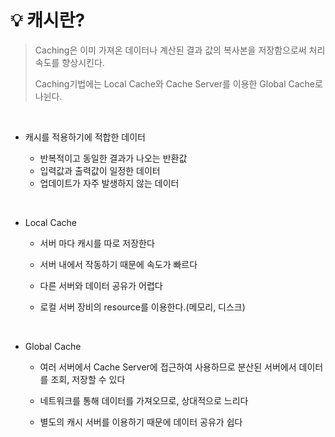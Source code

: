 # 💡 **캐시란?**

> Caching은 이미 가져온 데이터나 계산된 결과 값의 복사본을 저장함으로써 처리 속도를 향상시킨다.
>
> Caching기법에는 Local Cache와 Cache Server를 이용한 Global Cache로 나뉜다.

<br>

- 캐시를 적용하기에 적합한 데이터

  - 반복적이고 동일한 결과가 나오는 반환값
  - 입력값과 출력값이 일정한 데이터
  - 업데이트가 자주 발생하지 않는 데이터
  
 <br>

- Local Cache

  - 서버 마다 캐시를 따로 저장한다
  
  - 서버 내에서 작동하기 때문에 속도가 빠르다

  - 다른 서버와 데이터 공유가 어렵다

  - 로컬 서버 장비의 resource를 이용한다.(메모리, 디스크)

<br>

- Global Cache

  - 여러 서버에서 Cache Server에 접근하여 사용하므로 분산된 서버에서 데이터를 조회, 저장할 수 있다

  - 네트워크를 통해 데이터를 가져오므로, 상대적으로 느리다

  - 별도의 캐시 서버를 이용하기 때문에 데이터 공유가 쉽다
